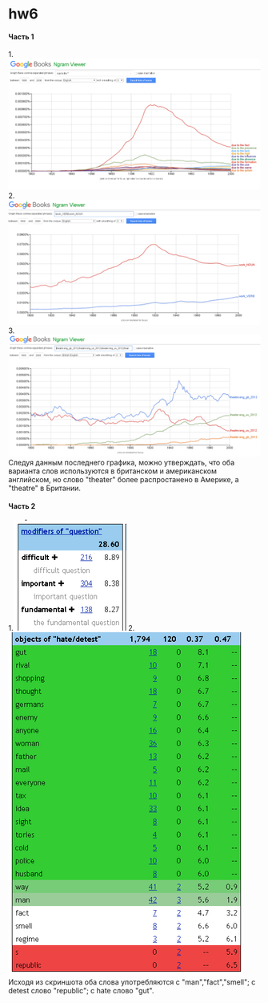 # hw6
#### Часть 1
1.![](https://github.com/tsvirovaVeronika1712/hw6/blob/master/due%20to.PNG)
2.![](https://github.com/tsvirovaVeronika1712/hw6/blob/master/work.PNG)
3.![](https://github.com/tsvirovaVeronika1712/hw6/blob/master/theater.PNG)
Следуя данным последнего графика, можно утверждать, что оба варианта слов используются в британском и американском английском, но слово "theater" более распростанено в Америке, а "theatre" в Британии.
#### Часть 2
1.![](https://github.com/tsvirovaVeronika1712/hw6/blob/master/question.PNG)
2.![](https://github.com/tsvirovaVeronika1712/hw6/blob/master/hate_detest.PNG)
Исходя из скриншота оба слова употребляются с "man","fact","smell"; с detest слово "republic"; c hate слово "gut".
